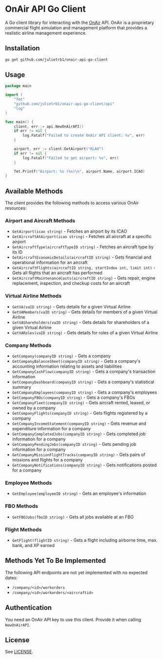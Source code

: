 # OnAir API Go Client

A Go client library for interacting with the [OnAir](https://www.onair.company) API. OnAir is a proprietary commercial flight simulation and management platform that provides a realistic airline management experience.

## Installation

```bash
go get github.com/julietrb1/onair-api-go-client
```

## Usage

```go
package main

import (
	"fmt"
	"github.com/julietrb1/onair-api-go-client/api"
	"log"
)

func main() {
	client, err := api.NewOnAirAPI()
	if err != nil {
		log.Fatalf("Failed to create OnAir API client: %v", err)
	}

	airport, err := client.GetAirport("KLAX")
	if err != nil {
		log.Fatalf("Failed to get airport: %v", err)
	}

	fmt.Printf("Airport: %s (%s)\n", airport.Name, airport.ICAO)
}
```

## Available Methods

The client provides the following methods to access various OnAir resources:

### Airport and Aircraft Methods
- `GetAirport(icao string)` - Fetches an airport by its ICAO
- `GetAircraftAtAirport(icao string)` - Fetches all aircraft at a specific airport
- `GetAircraftType(aircraftTypeID string)` - Fetches an aircraft type by its ID
- `GetAircraftEconomicDetails(aircraftID string)` - Gets financial and operational information for an aircraft
- `GetAircraftFlights(aircraftID string, startIndex int, limit int)` - Gets all flights that an aircraft has performed
- `GetAircraftMaintenanceCosts(aircraftID string)` - Gets repair, engine replacement, inspection, and checkup costs for an aircraft

### Virtual Airline Methods
- `GetVA(vaID string)` - Gets details for a given Virtual Airline
- `GetVAMembers(vaID string)` - Gets details for members of a given Virtual Airline
- `GetVAShareholders(vaID string)` - Gets details for shareholders of a given Virtual Airline
- `GetVARoles(vaID string)` - Gets details for roles of a given Virtual Airline

### Company Methods
- `GetCompany(companyID string)` - Gets a company
- `GetCompanyBalanceSheet(companyID string)` - Gets a company's accounting information relating to assets and liabilities
- `GetCompanyCashFlow(companyID string)` - Gets a company's transaction information
- `GetCompanyDashboard(companyID string)` - Gets a company's statistical summary
- `GetCompanyEmployees(companyID string)` - Gets a company's employees
- `GetCompanyFBOs(companyID string)` - Gets a company's FBOs
- `GetCompanyFleet(companyID string)` - Gets aircraft rented, leased, or owned by a company
- `GetCompanyFlights(companyID string)` - Gets flights registered by a company
- `GetCompanyIncomeStatement(companyID string)` - Gets revenue and expenditure information for a company
- `GetCompanyCompletedJobs(companyID string)` - Gets completed job information for a company
- `GetCompanyPendingJobs(companyID string)` - Gets pending job information for a company
- `GetCompanyMissionFlightTracks(companyID string)` - Gets pairs of missions and flights for a company
- `GetCompanyNotifications(companyID string)` - Gets notifications posted for a company

### Employee Methods
- `GetEmployee(employeeID string)` - Gets an employee's information

### FBO Methods
- `GetFBOJobs(fboID string)` - Gets all jobs available at an FBO

### Flight Methods
- `GetFlight(flightID string)` - Gets a flight including airborne time, max. bank, and XP earned

## Methods Yet To Be Implemented

The following API endpoints are not yet implemented with no expected dates:

- `/company/<id>/workorders`
- `/company/<id>/workorders/<aircraftid>`

## Authentication

You need an OnAir API key to use this client. Provide it when calling `NewOnAirAPI`.

## License

See [LICENSE](LICENSE).
